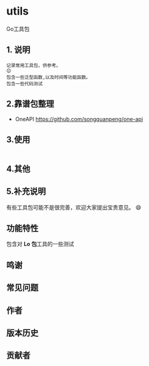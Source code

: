 # utils
 Go工具包

## 1. 说明
    记录常用工具包，供参考。
    😌 
    包含一些泛型函数,以及时间等功能函数。
    包含一些代码测试

## 2.靠谱包整理
   * OneAPI https://github.com/songquanpeng/one-api

## 3.使用
```go

```
## 4.其他


## 5.补充说明

有些工具包可能不是很完善，欢迎大家提出宝贵意见。  😄

## 功能特性
包含对 **Lo 包**工具的一些测试

## 鸣谢

## 常见问题

## 作者

## 版本历史

## 贡献者

